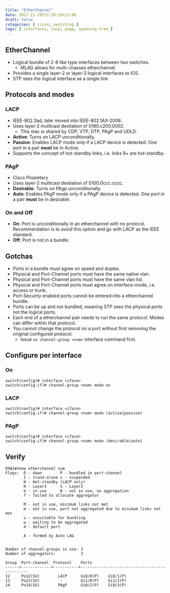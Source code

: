 ```yaml
---
title: "EtherChannel"
date: 2017-11-29T11:20:19+13:00
draft: false
categories: [ cisco, switching ]
tags: [ interfaces, lacp, pagp, spanning-tree ]
---
```


## EtherChannel
* Logical bundle of 2-8 like type interfaces between two switches.
  * MLAG allows for multi-chasses etherchannel.
* Provides a single layer-2 or layer-3 logical interfaces to IOS.
* STP sees the logical interface as a single link.

## Protocols and modes
### LACP
  * IEEE-802.3ad, later moved into IEEE-802.1AX-2008.
  * Uses layer-2 multicast destiation of 0180.c200.0002.
    * This mac is shared by CDP, VTP, DTP, PAgP and UDLD.
  * __Active__: Turns on LACP unconditionally.
  * __Passive__: Enables LACP mode only if a LACP device is detected.  One port in a pair **must** be in Active. 
  * Supports the concept of hot-standby links, i.e. links 9+ are hot-standby.

### PAgP
  * Cisco Propietary
  * Uses layer-2 multicast destiation of 0100.0ccc.cccc.
  * __Desirable__: Turns on PAgp unconditionally.
  * __Auto__: Enables PAgP mode only if a PAgP device is detected.  One port in a pair **must** be in desirable. 

### On and Off
* __On__: Port is unconditionally in an etherchannel with no protocol.  Recommendation is to avoid this option and go with LACP as the IEEE standard.
* __Off__: Port is not in a bundle.

## Gotchas
* Ports in a bundle must agree on speed and duplex.
* Physical and Port-Channel ports must have the same native vlan.
* Physical and Port-Channel ports must have the same vlan list.
* Physical and Port-Channel ports must agree on interface-mode, i.e. access or trunk.
* Port-Secuirty enabled ports cannot be entered into a etherchannel bundle.
* Ports can be up and not bundled, meaning STP sees the physical ports not the logical ports.
* Each end of a etherchannel pair needs to run the same protocol.  Modes can differ within that protocol.
* You cannot change the protocol on a port without first removing the original configured protocol.
  * Issue `no channel-group <num>` interface command first.

## Configure per interface
### On
```
switch(config)# interface <iface>
switch(config-if)# channel-group <num> mode on
```

### LACP
```
switch(config)# interface <iface>
switch(config-if)# channel-group <num> mode (active|passive)
```

### PAgP
```
switch(config)# interface <iface>
switch(config-if)# channel-group <num> mode (desirable|auto)
```

## Verify
```
DSW1#show etherchannel sum    
Flags:  D - down        P - bundled in port-channel
        I - stand-alone s - suspended
        H - Hot-standby (LACP only)
        R - Layer3      S - Layer2
        U - in use      N - not in use, no aggregation
        f - failed to allocate aggregator

        M - not in use, minimum links not met
        m - not in use, port not aggregated due to minimum links not met
        u - unsuitable for bundling
        w - waiting to be aggregated
        d - default port

        A - formed by Auto LAG


Number of channel-groups in use: 3
Number of aggregators:           3

Group  Port-channel  Protocol    Ports
------+-------------+-----------+-----------------------------------------------
12     Po12(SU)        LACP      Gi0/0(P)    Gi0/1(P)    
13     Po13(SU)         -        Gi1/0(P)    Gi1/1(P)    
14     Po14(SU)        PAgP      Gi0/2(P)    Gi0/3(P)    
```
